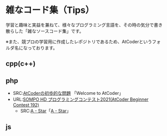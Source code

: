 # 雑なコード集（Tips）

学習と趣味と実益を兼ねて、様々なプログラミング言語を、その時の気分で書き散らした「雑なソースコード集」です。

※また、競プロの学習用に作成したレポジトリであるため、AtCoderというフォルダ名になっております。

## cpp(c++) 

## php
 - SRC:[AtCoderの初歩的な問題](./php/a01_Welcome_to_AtCoder.php) 「Welcome to AtCoder」
 - URL:[SOMPO HD プログラミングコンテスト2021(AtCoder Beginner Contest 192)](https://atcoder.jp/contests/abc192)
   - SRC:[A - Star](./php/a02.php)「[A - Star](https://atcoder.jp/contests/abc192/tasks/abc192_a)」

## js
